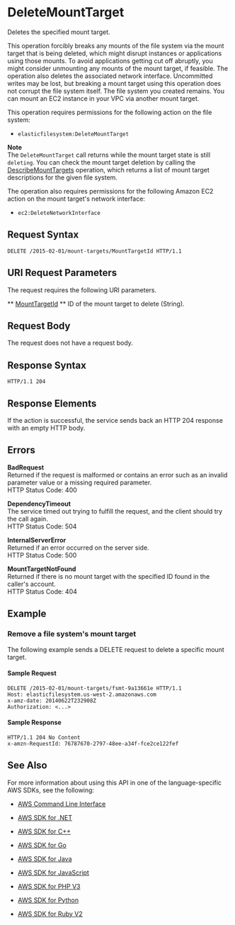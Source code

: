# DeleteMountTarget<a name="API_DeleteMountTarget"></a>

Deletes the specified mount target\.

This operation forcibly breaks any mounts of the file system via the mount target that is being deleted, which might disrupt instances or applications using those mounts\. To avoid applications getting cut off abruptly, you might consider unmounting any mounts of the mount target, if feasible\. The operation also deletes the associated network interface\. Uncommitted writes may be lost, but breaking a mount target using this operation does not corrupt the file system itself\. The file system you created remains\. You can mount an EC2 instance in your VPC via another mount target\.

This operation requires permissions for the following action on the file system:

+  `elasticfilesystem:DeleteMountTarget` 

**Note**  
The `DeleteMountTarget` call returns while the mount target state is still `deleting`\. You can check the mount target deletion by calling the [DescribeMountTargets](API_DescribeMountTargets.md) operation, which returns a list of mount target descriptions for the given file system\. 

The operation also requires permissions for the following Amazon EC2 action on the mount target's network interface:

+  `ec2:DeleteNetworkInterface` 

## Request Syntax<a name="API_DeleteMountTarget_RequestSyntax"></a>

```
DELETE /2015-02-01/mount-targets/MountTargetId HTTP/1.1
```

## URI Request Parameters<a name="API_DeleteMountTarget_RequestParameters"></a>

The request requires the following URI parameters\.

 ** [MountTargetId](#API_DeleteMountTarget_RequestSyntax) **   <a name="efs-DeleteMountTarget-request-MountTargetId"></a>
ID of the mount target to delete \(String\)\.

## Request Body<a name="API_DeleteMountTarget_RequestBody"></a>

The request does not have a request body\.

## Response Syntax<a name="API_DeleteMountTarget_ResponseSyntax"></a>

```
HTTP/1.1 204
```

## Response Elements<a name="API_DeleteMountTarget_ResponseElements"></a>

If the action is successful, the service sends back an HTTP 204 response with an empty HTTP body\.

## Errors<a name="API_DeleteMountTarget_Errors"></a>

 **BadRequest**   
Returned if the request is malformed or contains an error such as an invalid parameter value or a missing required parameter\.  
HTTP Status Code: 400

 **DependencyTimeout**   
The service timed out trying to fulfill the request, and the client should try the call again\.  
HTTP Status Code: 504

 **InternalServerError**   
Returned if an error occurred on the server side\.  
HTTP Status Code: 500

 **MountTargetNotFound**   
Returned if there is no mount target with the specified ID found in the caller's account\.  
HTTP Status Code: 404

## Example<a name="API_DeleteMountTarget_Examples"></a>

### Remove a file system's mount target<a name="API_DeleteMountTarget_Example_1"></a>

The following example sends a DELETE request to delete a specific mount target\. 

#### Sample Request<a name="API_DeleteMountTarget_Example_1_Request"></a>

```
DELETE /2015-02-01/mount-targets/fsmt-9a13661e HTTP/1.1
Host: elasticfilesystem.us-west-2.amazonaws.com
x-amz-date: 20140622T232908Z
Authorization: <...>
```

#### Sample Response<a name="API_DeleteMountTarget_Example_1_Response"></a>

```
HTTP/1.1 204 No Content
x-amzn-RequestId: 76787670-2797-48ee-a34f-fce2ce122fef
```

## See Also<a name="API_DeleteMountTarget_SeeAlso"></a>

For more information about using this API in one of the language\-specific AWS SDKs, see the following:

+  [AWS Command Line Interface](http://docs.aws.amazon.com/goto/aws-cli/elasticfilesystem-2015-02-01/DeleteMountTarget) 

+  [AWS SDK for \.NET](http://docs.aws.amazon.com/goto/DotNetSDKV3/elasticfilesystem-2015-02-01/DeleteMountTarget) 

+  [AWS SDK for C\+\+](http://docs.aws.amazon.com/goto/SdkForCpp/elasticfilesystem-2015-02-01/DeleteMountTarget) 

+  [AWS SDK for Go](http://docs.aws.amazon.com/goto/SdkForGoV1/elasticfilesystem-2015-02-01/DeleteMountTarget) 

+  [AWS SDK for Java](http://docs.aws.amazon.com/goto/SdkForJava/elasticfilesystem-2015-02-01/DeleteMountTarget) 

+  [AWS SDK for JavaScript](http://docs.aws.amazon.com/goto/AWSJavaScriptSDK/elasticfilesystem-2015-02-01/DeleteMountTarget) 

+  [AWS SDK for PHP V3](http://docs.aws.amazon.com/goto/SdkForPHPV3/elasticfilesystem-2015-02-01/DeleteMountTarget) 

+  [AWS SDK for Python](http://docs.aws.amazon.com/goto/boto3/elasticfilesystem-2015-02-01/DeleteMountTarget) 

+  [AWS SDK for Ruby V2](http://docs.aws.amazon.com/goto/SdkForRubyV2/elasticfilesystem-2015-02-01/DeleteMountTarget) 